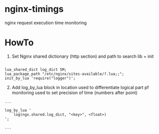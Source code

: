# nginx-timings
nginx request execution time monitoring

# HowTo

1. Set Nginx shared dictionary (http section) and path to search lib + init
```

lua_shared_dict log_dict 5M;
lua_package_path "/etc/nginx/sites-available/?.lua;;";
init_by_lua 'require("logger")';

```

2. Add log_by_lua block in location
<key> used to differentiate logical part pf monitoring
<float> used to set precision of time (numbers after point)

```
...

log_by_lua '
    log(ngx.shared.log_dict, "<key>", <float>)
';

...

```
